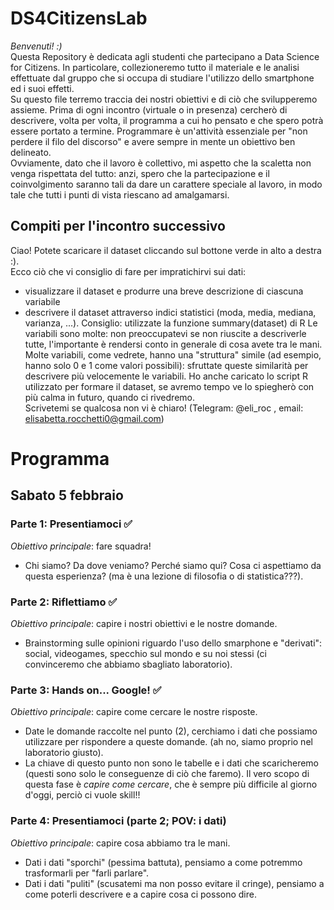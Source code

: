 # DS4CitizensLab
*Benvenuti! :)*\
Questa Repository è dedicata agli studenti che partecipano a Data Science for Citizens. In particolare, collezioneremo tutto il materiale e le analisi effettuate dal gruppo che si occupa di studiare l'utilizzo dello smartphone ed i suoi effetti.\
Su questo file terremo traccia dei nostri obiettivi e di ciò che svilupperemo assieme. Prima di ogni incontro (virtuale o in presenza) cercherò di descrivere, volta per volta, il programma a cui ho pensato e che spero potrà essere portato a termine. Programmare è un'attività essenziale per "non perdere il filo del discorso" e avere sempre in mente un obiettivo ben delineato.\
Ovviamente, dato che il lavoro è collettivo, mi aspetto che la scaletta non venga rispettata del tutto: anzi, spero che la partecipazione e il coinvolgimento saranno tali da dare un carattere speciale al lavoro, in modo tale che tutti i punti di vista riescano ad amalgamarsi. 

## Compiti per l'incontro successivo
Ciao! Potete scaricare il dataset cliccando sul bottone verde in alto a destra :).\
Ecco ciò che vi consiglio di fare per impratichirvi sui dati:
- visualizzare il dataset e produrre una breve descrizione di ciascuna variabile
- descrivere il dataset attraverso indici statistici (moda, media, mediana, varianza, ...). Consiglio: utilizzate la funzione summary(dataset) di R
Le variabili sono molte: non preoccupatevi se non riuscite a descriverle tutte, l'importante è rendersi conto in generale di cosa avete tra le mani. Molte variabili, come vedrete, hanno una "struttura" simile (ad esempio, hanno solo 0 e 1 come valori possibili): sfruttate queste similarità per descrivere più velocemente le variabili.
Ho anche caricato lo script R utilizzato per formare il dataset, se avremo tempo ve lo spiegherò con più calma in futuro, quando ci rivedremo.\
Scrivetemi se qualcosa non vi è chiaro! (Telegram: @eli_roc , email: elisabetta.rocchetti0@gmail.com)

# Programma
## Sabato 5 febbraio
### Parte 1: Presentiamoci ✅
*Obiettivo principale*: fare squadra!
- Chi siamo? Da dove veniamo? Perché siamo qui? Cosa ci aspettiamo da questa esperienza? (ma è una lezione di filosofia o di statistica???).
### Parte 2: Riflettiamo ✅
*Obiettivo principale*: capire i nostri obiettivi e le nostre domande.
- Brainstorming sulle opinioni riguardo l'uso dello smarphone e "derivati": social, videogames, specchio sul mondo e su noi stessi (ci convinceremo che abbiamo sbagliato laboratorio).
### Parte 3: Hands on... Google! ✅
*Obiettivo principale*: capire come cercare le nostre risposte.
- Date le domande raccolte nel punto (2), cerchiamo i dati che possiamo utilizzare per rispondere a queste domande. (ah no, siamo proprio nel laboratorio giusto).
- La chiave di questo punto non sono le tabelle e i dati che scaricheremo (questi sono solo le conseguenze di ciò che faremo). Il vero scopo di questa fase è *capire come cercare*, che è sempre più difficile al giorno d'oggi, perciò ci vuole skill!!
### Parte 4: Presentiamoci (parte 2; POV: i dati)
*Obiettivo principale*: capire cosa abbiamo tra le mani.
- Dati i dati "sporchi" (pessima battuta), pensiamo a come potremmo trasformarli per "farli parlare".
- Dati i dati "puliti" (scusatemi ma non posso evitare il cringe), pensiamo a come poterli descrivere e a capire cosa ci possono dire.
